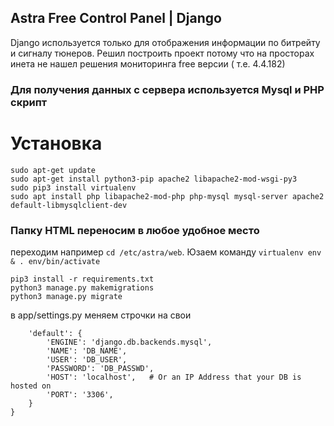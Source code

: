 ## Astra Free Control Panel | Django
Django используется только для отображения информации по битрейту и сигналу тюнеров.
Решил построить проект потому что на просторах инета не нашел решения мониторинга free версии ( т.е. 4.4.182)
### Для получения данных с сервера используется Mysql и PHP скрипт
# Установка
```
sudo apt-get update 
sudo apt-get install python3-pip apache2 libapache2-mod-wsgi-py3
sudo pip3 install virtualenv 
sudo apt install php libapache2-mod-php php-mysql mysql-server apache2 default-libmysqlclient-dev
```
### Папку HTML переносим в любое удобное место
переходим например ``cd /etc/astra/web``. 
Юзаем команду ``virtualenv env & . env/bin/activate``

```
pip3 install -r requirements.txt
python3 manage.py makemigrations
python3 manage.py migrate
```

в app/settings.py меняем строчки на свои

```DATABASES = {
    'default': {
        'ENGINE': 'django.db.backends.mysql', 
        'NAME': 'DB_NAME',
        'USER': 'DB_USER',
        'PASSWORD': 'DB_PASSWD',
        'HOST': 'localhost',   # Or an IP Address that your DB is hosted on
        'PORT': '3306',
    }
}
```
